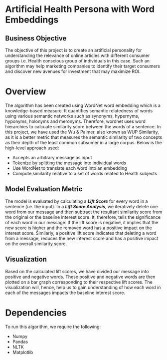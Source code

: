 # Artificial Health Persona with Word Embeddings

## Business Objective

The objective of this project is to create an artificial personality for understanding the relevance of online articles with different consumer groups i.e. Health conscious group of individuals in this case. Such an algorithm may help marketing companies to identify their target consumers and discover new avenues for investment that may maximize ROI.

# Overview

The algorithm has been created using WordNet word embedding which is a knowledge-based measure. It quantifies semantic relatedness of words using various semantic networks such as synonyms, hypernyms, hyponyms, holonyms and meronyms. Therefore, wordnet uses word hierarchies to calcuate similarity score between the words of a sentence. In this project, we have used the Wu & Palmer, also known as WUP Similarity, as it is a better metric that measures the semantic similarity of two concepts as their depth of the least common subsumer in a large corpus. Below is the high-level approach used:

- Accepts an arbitrary message as input
- Tokenize by splitting the message into individual words
- Use WordNet to translate each word into an embedding
- Compute similarity relative to a set of words related to Health subjects

## Model Evaluation Metric

The model is evaluated by calculating a ***Lift Score*** for every word in a sentence (i.e. the input). In a ***Lift Score Analysis***, we iteratively delete one word from our message and then subtract the resultant similarity score from the original or the baseline interest score. It, therefore, tells the significance of each word in our message. If the lift score is negative, it implies that the new score is higher and the removed word has a positive impact on the interest score. Similarly, a positive lift score indicates that deleting a word from a message, reduces the new interest score and has a positive impact on the overall similarity score.

## Visualization

Based on the calculated lift scores, we have divided our message into positive and negative words. These positive and negative words are then plotted on a bar graph corresponding to their respective lift scores. The visualization will, hence, help us to gain understanding of how each word in each of the messages impacts the baseline interest score.

# Dependencies

To run this algorithm, we require the following:

- Numpy
- Pandas
- NLTK
- Matplotlib
